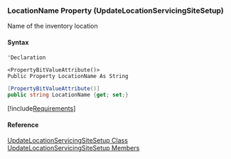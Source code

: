 ﻿### LocationName Property (UpdateLocationServicingSiteSetup)

Name of the inventory location

#### Syntax

```vbnet
'Declaration

<PropertyBitValueAttribute()>
Public Property LocationName As String
```

```csharp
[PropertyBitValueAttribute()]
public string LocationName {get; set;}
```

[!include[Requirements](../partials/requirements.md)]

#### Reference

[UpdateLocationServicingSiteSetup Class](FChoice.Toolkits.Clarify~FChoice.Toolkits.Clarify.Logistics.UpdateLocationServicingSiteSetup.md)  
[UpdateLocationServicingSiteSetup Members](FChoice.Toolkits.Clarify~FChoice.Toolkits.Clarify.Logistics.UpdateLocationServicingSiteSetup_members.md)